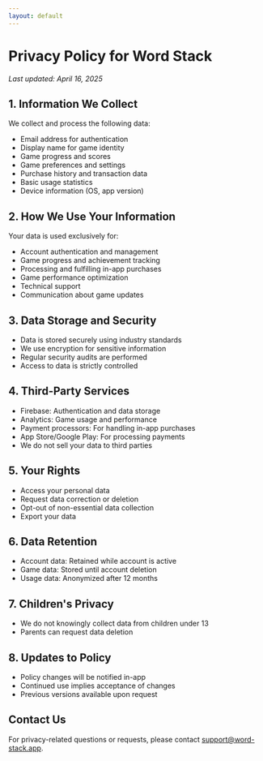 ```yaml
---
layout: default
---
```


# Privacy Policy for Word Stack

_Last updated: April 16, 2025_

## 1. Information We Collect
We collect and process the following data:
- Email address for authentication
- Display name for game identity
- Game progress and scores
- Game preferences and settings
- Purchase history and transaction data
- Basic usage statistics
- Device information (OS, app version)

## 2. How We Use Your Information
Your data is used exclusively for:
- Account authentication and management
- Game progress and achievement tracking
- Processing and fulfilling in-app purchases
- Game performance optimization
- Technical support
- Communication about game updates

## 3. Data Storage and Security
- Data is stored securely using industry standards
- We use encryption for sensitive information
- Regular security audits are performed
- Access to data is strictly controlled

## 4. Third-Party Services
- Firebase: Authentication and data storage
- Analytics: Game usage and performance
- Payment processors: For handling in-app purchases
- App Store/Google Play: For processing payments
- We do not sell your data to third parties

## 5. Your Rights
- Access your personal data
- Request data correction or deletion
- Opt-out of non-essential data collection
- Export your data

## 6. Data Retention
- Account data: Retained while account is active
- Game data: Stored until account deletion
- Usage data: Anonymized after 12 months

## 7. Children's Privacy
- We do not knowingly collect data from children under 13
- Parents can request data deletion

## 8. Updates to Policy
- Policy changes will be notified in-app
- Continued use implies acceptance of changes
- Previous versions available upon request

## Contact Us
For privacy-related questions or requests, please contact [support@word-stack.app](mailto:support@word-stack.app).
